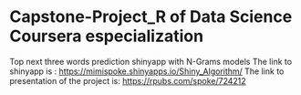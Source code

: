# Capstone-Project_R of Data Science Coursera especialization
Top next three words prediction shinyapp with N-Grams models
The link to shinyapp is :
<https://mimispoke.shinyapps.io/Shiny_Algorithm/>
The link to presentation of the project is:
<https://rpubs.com/spoke/724212>

